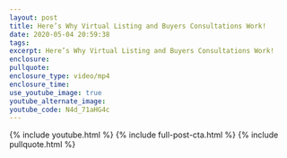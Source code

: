 ```yaml
---
layout: post
title: Here’s Why Virtual Listing and Buyers Consultations Work!
date: 2020-05-04 20:59:38
tags:
excerpt: Here’s Why Virtual Listing and Buyers Consultations Work!
enclosure:
pullquote:
enclosure_type: video/mp4
enclosure_time:
use_youtube_image: true
youtube_alternate_image:
youtube_code: N4d_71aHG4c
---
```


{% include youtube.html %} {% include full-post-cta.html %} {% include pullquote.html %}